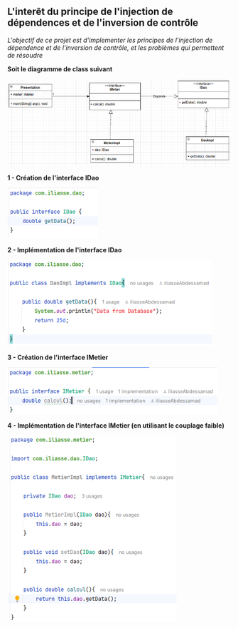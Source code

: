 <h2>L'interêt du principe de l'injection de dépendences et de l'inversion de contrôle</h2>
<i>
	L'objectif de ce projet est d'implementer les principes de l'injection de dépendence et de l'inversion de contrôle, et les problèmes
	qui permettent de résoudre
</i>
<br />
<p><b>Soit le diagramme de class suivant</b></p>
<img src="./imgs/1.png" alt="diagramme de class">

<br />
<p><b>1 - Création de l'interface IDao</b></p>
<img src="./imgs/2.png" alt="Interface IDao">

<br />
<p><b>2 - Implémentation de l'interface IDao</b></p>
<img src="./imgs/3.png" alt="Interface IDao">


<br />
<p><b>3 - Création de l'interface IMetier</b></p>
<img src="./imgs/4.png" alt="Interface IDao">


<br />
<p><b>4 - Implémentation de l'interface IMetier (en utilisant le couplage faible)</b></p>
<img src="./imgs/5.png" alt="Interface IDao">
